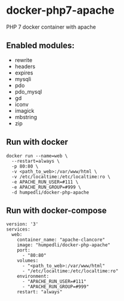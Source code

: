 # docker-php7-apache

PHP 7 docker container with apache

## Enabled modules:
- rewrite
- headers
- expires
- mysqli 
- pdo 
- pdo_mysql
- gd
- iconv
- imagick
- mbstring
- zip

## Run with docker

```
docker run --name=web \
  --restart=always \
  -p 80:80 \
  -v <path_to_web>:/var/www/html \
  -v /etc/localtime:/etc/localtime:ro \
  -e APACHE_RUN_USER=#111 \
  -e APACHE_RUN_GROUP=#999 \
  -d humpedli/docker-php-apache
```


## Run with docker-compose

```
version: '3'
services:
  web:
    container_name: "apache-clancore"
    image: "humpedli/docker-php-apache"
    port:
      - "80:80"
    volumes: 
      - "<path_to_web>:/var/www/html"
      - "/etc/localtime:/etc/localtime:ro"
    environment:
      - "APACHE_RUN_USER=#111"
      - "APACHE_RUN_GROUP=#999"
    restart: "always"
```